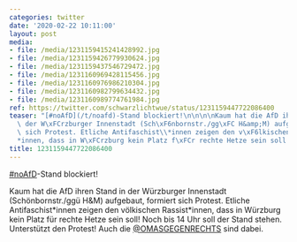 ```yaml
---
categories: twitter
date: '2020-02-22 10:11:00'
layout: post
media:
- file: /media/1231159415241428992.jpg
- file: /media/1231159426779930624.jpg
- file: /media/1231159437546729472.jpg
- file: /media/1231160969428115456.jpg
- file: /media/1231160976986210304.jpg
- file: /media/1231160982799634432.jpg
- file: /media/1231160989774761984.jpg
ref: https://twitter.com/schwarzlichtwue/status/1231159447722086400
teaser: "[#noAfD](/t/noafd)-Stand blockiert!\n\n\n\nKaum hat die AfD ihren Stand in\
  \ der W\xFCrzburger Innenstadt (Sch\xF6nbornstr./gg\xFC H&amp;M) aufgebaut, formiert\
  \ sich Protest. Etliche Antifaschist\\*innen zeigen den v\xF6lkischen Rassist\\\
  *innen, dass in W\xFCrzburg kein Platz f\xFCr rechte Hetze sein soll! "
title: 1231159447722086400
---
```

[#noAfD](/t/noafd)-Stand blockiert!



Kaum hat die AfD ihren Stand in der Würzburger Innenstadt (Schönbornstr./ggü H&amp;M) aufgebaut, formiert sich Protest. Etliche Antifaschist\*innen zeigen den völkischen Rassist\*innen, dass in Würzburg kein Platz für rechte Hetze sein soll! 
Noch bis 14 Uhr soll der Stand stehen. Unterstützt den Protest!
Auch die [@OMASGEGENRECHTS](https://twitter.com/OMASGEGENRECHTS) sind dabei. 